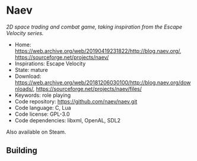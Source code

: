 # Naev

_2D space trading and combat game, taking inspiration from the Escape Velocity series._

- Home: https://web.archive.org/web/20190419231822/http://blog.naev.org/, https://sourceforge.net/projects/naev/
- Inspirations: Escape Velocity
- State: mature
- Download: https://web.archive.org/web/20181206030100/http://blog.naev.org/downloads/, https://sourceforge.net/projects/naev/files/
- Keywords: role playing
- Code repository: https://github.com/naev/naev.git
- Code language: C, Lua
- Code license: GPL-3.0
- Code dependencies: libxml, OpenAL, SDL2

Also available on Steam.

## Building
